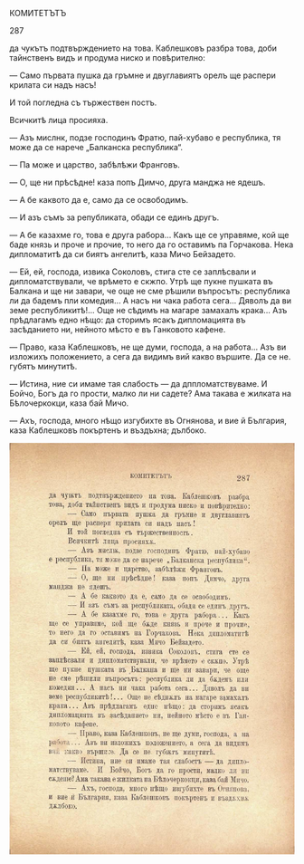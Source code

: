 ﻿КОМИТЕТЪТЪ

287

да чукътъ подтвърждението на това. Каблешковъ разбра това, доби тайнственъ видъ и продума ниско и повѣрително:

— Само първата пушка да гръмне и двуглавиятъ орелъ ще распери крилата си надъ насъ!

И той погледна съ тържествен постъ.

Всичкитѣ лица просияха.

— Азъ мислнк, подзе господинъ Фратю, пай-хубаво е республика, тя може да се нарече „Балканска республика“.

— Па може и царство, забѣлѣжи Франговъ.

— О, ще ни прѣсѣдне! каза попъ Димчо, друга манджа не ядешъ.

— А бе каквото да е, само да се освободимъ.

— И азъ съмъ за републиката, обади се единъ другъ.

— А бе казахме го, това е друга рабора... Какъ ще се управяме, кой ще баде князь и проче и прочие, то него да го оставимъ па Горчакова. Нека дипломатитѣ да си биятъ ангелитѣ, каза Мичо Бейзадето.

— Ей, ей, господа, извика Соколовъ, стига сте се заплѣсвали и дипломатствували, че врѣмето е скжпо. Утрѣ ще пукне пушката въ Балкана и ще ни завари, че още не сме рѣшили въпросътъ: республика ли да бадемъ пли комедия... А насъ ни чака работа сега... Дяволъ да ви земе республикитѣ!... Още не сѣдимъ на магаре замахалъ крака... Азъ прѣдлагамъ едно нѣщо: да сторимъ ясакъ дипломацията въ засѣданието ни, нейното мѣсто е въ Ганковото кафене.

— Право, каза Каблешковъ, не ще думи, господа, а на работа... Азъ ви изложихъ положението, а сега да видимъ вий какво вършите. Да се не. губятъ минутитѣ.

— Истина, ние си имаме тая слабость — да дппломатствуваме. И Бойчо, Богъ да го прости, малко ли ни садете? Ама такава е жилката на Бѣлочеркокци, каза бай Мичо.

— Ахъ, господа, много нѣщо изгубихте въ Огнянова, и вие й България, каза Каблешковъ покъртенъ и въздъхна; дълбоко.

![original](images/324.jpg)

